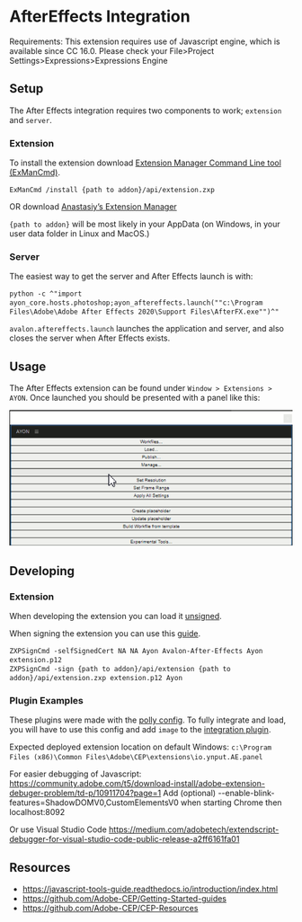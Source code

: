 # AfterEffects Integration

Requirements: This extension requires use of Javascript engine, which is
available since CC 16.0.
Please check your File>Project Settings>Expressions>Expressions Engine

## Setup

The After Effects integration requires two components to work; `extension` and `server`.

### Extension

To install the extension download [Extension Manager Command Line tool (ExManCmd)](https://github.com/Adobe-CEP/Getting-Started-guides/tree/master/Package%20Distribute%20Install#option-2---exmancmd).

```
ExManCmd /install {path to addon}/api/extension.zxp
```
OR
download [Anastasiy’s Extension Manager](https://install.anastasiy.com/)

`{path to addon}` will be most likely in your AppData (on Windows, in your user data folder in Linux and MacOS.)

### Server

The easiest way to get the server and After Effects launch is with:

```
python -c ^"import ayon_core.hosts.photoshop;ayon_aftereffects.launch(""c:\Program Files\Adobe\Adobe After Effects 2020\Support Files\AfterFX.exe"")^"
```

`avalon.aftereffects.launch` launches the application and server, and also closes the server when After Effects exists.

## Usage

The After Effects extension can be found under `Window > Extensions > AYON`. Once launched you should be presented with a panel like this:

![Ayon Panel](panel.png "Ayon Panel")


## Developing

### Extension
When developing the extension you can load it [unsigned](https://github.com/Adobe-CEP/CEP-Resources/blob/master/CEP_9.x/Documentation/CEP%209.0%20HTML%20Extension%20Cookbook.md#debugging-unsigned-extensions).

When signing the extension you can use this [guide](https://github.com/Adobe-CEP/Getting-Started-guides/tree/master/Package%20Distribute%20Install#package-distribute-install-guide).

```
ZXPSignCmd -selfSignedCert NA NA Ayon Avalon-After-Effects Ayon extension.p12
ZXPSignCmd -sign {path to addon}/api/extension {path to addon}/api/extension.zxp extension.p12 Ayon
```

### Plugin Examples

These plugins were made with the [polly config](https://github.com/mindbender-studio/config). To fully integrate and load, you will have to use this config and add `image` to the [integration plugin](https://github.com/mindbender-studio/config/blob/master/polly/plugins/publish/integrate_asset.py).

Expected deployed extension location on default Windows:
`c:\Program Files (x86)\Common Files\Adobe\CEP\extensions\io.ynput.AE.panel`

For easier debugging of Javascript:
https://community.adobe.com/t5/download-install/adobe-extension-debuger-problem/td-p/10911704?page=1
Add (optional) --enable-blink-features=ShadowDOMV0,CustomElementsV0 when starting Chrome
then localhost:8092

Or use Visual Studio Code https://medium.com/adobetech/extendscript-debugger-for-visual-studio-code-public-release-a2ff6161fa01
## Resources
  - https://javascript-tools-guide.readthedocs.io/introduction/index.html
  - https://github.com/Adobe-CEP/Getting-Started-guides
  - https://github.com/Adobe-CEP/CEP-Resources
